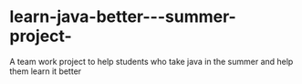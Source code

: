 # learn-java-better---summer-project-
A team work project to help students who take java in the summer and help them learn it better 
